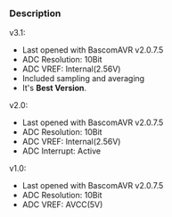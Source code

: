 ### Description

v3.1:
- Last opened with BascomAVR v2.0.7.5
- ADC Resolution: 10Bit
- ADC VREF: Internal(2.56V)
- Included sampling and averaging
- It's **Best Version**.

v2.0:
- Last opened with BascomAVR v2.0.7.5
- ADC Resolution: 10Bit
- ADC VREF: Internal(2.56V)
- ADC Interrupt: Active

v1.0:
- Last opened with BascomAVR v2.0.7.5
- ADC Resolution: 10Bit
- ADC VREF: AVCC(5V)